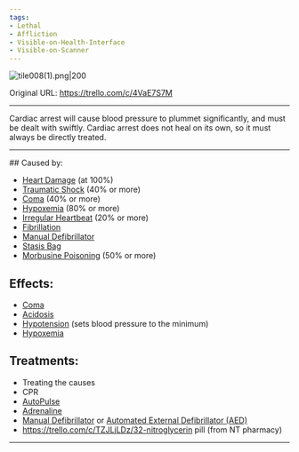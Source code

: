 ```yaml
---
tags:
- Lethal
- Affliction
- Visible-on-Health-Interface
- Visible-on-Scanner
---
```


![tile008(1).png\|200](/Heart/Cardiac%20Arrest%20-%20Attachments/6718845db30472d958dd7a6f.png)

Original URL: https://trello.com/c/4VaE7S7M

---

Cardiac arrest will cause blood pressure to plummet significantly, and must be dealt with swiftly. Cardiac arrest does not heal on its own, so it must always be directly treated.

---

\## Caused by:

- [Heart Damage](Heart%20Damage.md) (at 100%)
- [Traumatic Shock](../Surgery/Traumatic%20Shock.md) (40% or more)
- [Coma](../Head_Brain/Coma.md) (40% or more)
- [Hypoxemia](../Blood/Hypoxemia.md) (80% or more)
- [Irregular Heartbeat](Irregular%20Heartbeat.md) (20% or more)
- [Fibrillation](Fibrillation.md)
- [Manual Defibrillator](../Items/Manual%20Defibrillator.md)
- [Stasis Bag](../Items/Stasis%20Bag.md)
- [Morbusine Poisoning](../Torso/Morbusine%20Poisoning.md) (50% or more)

## Effects:

- [Coma](../Head_Brain/Coma.md)
- [Acidosis](../Blood/Acidosis.md)
- [Hypotension](../Blood/Hypotension.md) (sets blood pressure to the minimum)
- [Hypoxemia](../Blood/Hypoxemia.md)

## Treatments:

- Treating the causes
- CPR
- [AutoPulse](../Items/AutoPulse.md)
- [Adrenaline](../Items/Adrenaline.md)
- [Manual Defibrillator](../Items/Manual%20Defibrillator.md) or [Automated External Defibrillator (AED)](../Items/Automated%20External%20Defibrillator%20(AED).md)
- https://trello.com/c/TZJLjLDz/32-nitroglycerin pill (from NT pharmacy)

---

